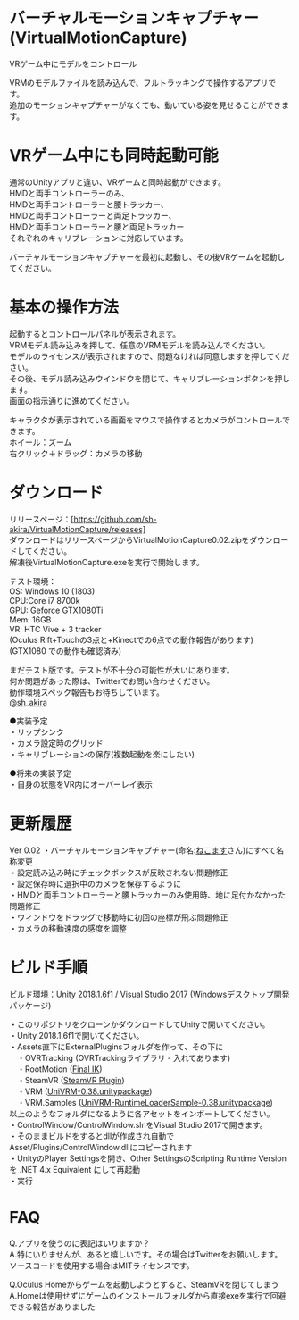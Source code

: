 # バーチャルモーションキャプチャー (VirtualMotionCapture)  
VRゲーム中にモデルをコントロール  
  
VRMのモデルファイルを読み込んで、フルトラッキングで操作するアプリです。  
追加のモーションキャプチャーがなくても、動いている姿を見せることができます。

  
# VRゲーム中にも同時起動可能  
  
通常のUnityアプリと違い、VRゲームと同時起動ができます。  
HMDと両手コントローラーのみ、  
HMDと両手コントローラーと腰トラッカー、  
HMDと両手コントローラーと両足トラッカー、  
HMDと両手コントローラーと腰と両足トラッカー  
それぞれのキャリブレーションに対応しています。  
  
バーチャルモーションキャプチャーを最初に起動し、その後VRゲームを起動してください。  
  
# 基本の操作方法  
起動するとコントロールパネルが表示されます。  
VRMモデル読み込みを押して、任意のVRMモデルを読み込んでください。  
モデルのライセンスが表示されますので、問題なければ同意しますを押してください。  
その後、モデル読み込みウインドウを閉じて、キャリブレーションボタンを押します。  
画面の指示通りに進めてください。  
  
キャラクタが表示されている画面をマウスで操作するとカメラがコントロールできます。  
ホイール：ズーム  
右クリック＋ドラッグ：カメラの移動  
  
# ダウンロード
リリースページ：[https://github.com/sh-akira/VirtualMotionCapture/releases]  
ダウンロードはリリースページからVirtualMotionCapture0.02.zipをダウンロードしてください。  
解凍後VirtualMotionCapture.exeを実行で開始します。  
  
  
テスト環境：  
OS: Windows 10 (1803)  
CPU:Core i7 8700k  
GPU: Geforce GTX1080Ti  
Mem: 16GB  
VR: HTC Vive + 3 tracker  
(Oculus Rift+Touchの3点と+Kinectでの6点での動作報告があります)  
(GTX1080 での動作も確認済み)  
  
  
まだテスト版です。テストが不十分の可能性が大いにあります。  
何か問題があった際は、Twitterでお問い合わせください。  
動作環境スペック報告もお待ちしています。  
[@sh_akira](https://twitter.com/sh_akira)  
  
  
●実装予定  
・リップシンク  
・カメラ設定時のグリッド  
・キャリブレーションの保存(複数起動を楽にしたい)  
  
●将来の実装予定  
・自身の状態をVR内にオーバーレイ表示  
  
# 更新履歴
Ver 0.02
・バーチャルモーションキャプチャー(命名:[ねこます](https://twitter.com/kemomimi_oukoku)さん)にすべて名称変更  
・設定読み込み時にチェックボックスが反映されない問題修正  
・設定保存時に選択中のカメラを保存するように  
・HMDと両手コントローラーと腰トラッカーのみ使用時、地に足付かなかった問題修正  
・ウィンドウをドラッグで移動時に初回の座標が飛ぶ問題修正  
・カメラの移動速度の感度を調整  
  
  
# ビルド手順  
ビルド環境：Unity 2018.1.6f1 / Visual Studio 2017 (Windowsデスクトップ開発パッケージ)  
  
  
・このリポジトリをクローンかダウンロードしてUnityで開いてください。  
・Unity 2018.1.6f1で開いてください。  
・Assets直下にExternalPluginsフォルダを作って、その下に  
　・OVRTracking (OVRTrackingライブラリ - 入れてあります)  
　・RootMotion ([Final IK](https://assetstore.unity.com/packages/tools/animation/final-ik-14290))  
　・SteamVR ([SteamVR Plugin](https://assetstore.unity.com/packages/templates/systems/steamvr-plugin-32647))  
　・VRM ([UniVRM-0.38.unitypackage](https://github.com/dwango/UniVRM/releases))  
　・VRM.Samples ([UniVRM-RuntimeLoaderSample-0.38.unitypackage](https://github.com/dwango/UniVRM/releases))  
以上のようなフォルダになるように各アセットをインポートしてください。  
・ControlWindow/ControlWindow.slnをVisual Studio 2017で開きます。  
・そのままビルドをするとdllが作成され自動でAsset/Plugins/ControlWindow.dllにコピーされます  
・UnityのPlayer Settingsを開き、Other SettingsのScripting Runtime Version を .NET 4.x Equivalent にして再起動  
・実行  
  
  
# FAQ  
Q.アプリを使うのに表記はいりますか？  
A.特にいりませんが、あると嬉しいです。その場合はTwitterをお願いします。  
  ソースコードを使用する場合はMITライセンスです。  
  
Q.Oculus Homeからゲームを起動しようとすると、SteamVRを閉じてしまう  
A.Homeは使用せずにゲームのインストールフォルダから直接exeを実行で回避できる報告がありました  
